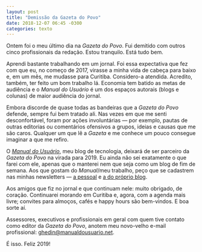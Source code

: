 ```yaml
---
layout: post
title: "Demissão da Gazeta do Povo"
date: 2018-12-07 06:45 -0300
categories: texto
---
```

Ontem foi o meu último dia na _Gazeta do Povo_. Fui demitido com outros cinco profissionais da redação. Estou tranquilo. Está tudo bem.

Aprendi bastante trabalhando em um jornal. Foi essa expectativa que fez com que eu, no começo de 2017, virasse a minha vida de cabeça para baixo e, em um mês, me mudasse para Curitiba. Considero-a atendida. Acredito, também, ter feito um bom trabalho lá. Economia tem batido as metas de audiência e o _Manual do Usuário_ é um dos espaços autorais (blogs e colunas) de maior audiência do jornal.

Embora discorde de quase todas as bandeiras que a _Gazeta do Povo_ defende, sempre fui bem tratado ali. Nas vezes em que me senti desconfortável, foram por ações involuntárias — por exemplo, pautas de outras editorias ou comentários ofensivos a grupos, ideias e causas que me são caros. Qualquer um que lê a _Gazeta_ e me conhece um pouco consegue imaginar a que me refiro.

O [_Manual do Usuário_](https://www.manualdousuario.net), meu blog de tecnologia, deixará de ser parceiro da _Gazeta do Povo_ na virada para 2019. Eu ainda não sei exatamente o que farei com ele, apenas que o manterei nem que seja como um blog de fim de semana. Aos que gostam do _Manual_/meu trabalho, peço que se cadastrem nas minhas newsletters — [a pessoal](https://bitly.com/newsghedin) e [a do próprio blog](https://bitly.com/newsmdu).

Aos amigos que fiz no jornal e que continuam nele: muito obrigado, de coração. Continuarei morando em Curitiba e, agora, com a agenda mais livre; convites para almoços, cafés e happy hours são bem-vindos. E boa sorte aí.

Assessores, executivos e profissionais em geral com quem tive contato como editor da _Gazeta do Povo_, anotem meu novo-velho e-mail profissional: ghedin@manualdousuario.net.

É isso. Feliz 2019!
